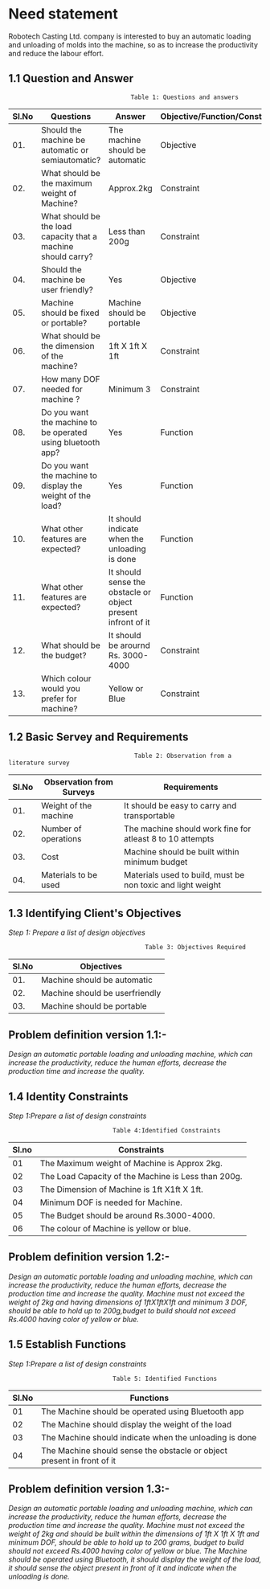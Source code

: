 # **Need statement**
Robotech Casting Ltd. company is interested to buy an automatic loading and unloading of molds into the machine, so as to increase the productivity and reduce the labour effort.
## 1.1 Question and Answer
                                      Table 1: Questions and answers

|Sl.No|Questions|Answer|Objective/Function/Constraint|
|-----|---------|-------|--------------------------------|
|01.|Should the machine be automatic or semiautomatic?|The machine should be automatic|Objective|
|02.|What should be the maximum weight of Machine?|Approx.2kg|Constraint|
|03.|What should be the load capacity that a machine should carry?|Less than 200g|Constraint|
|04.|Should the machine be user friendly?|Yes|Objective|
|05.|Machine should be fixed or portable?|Machine should be portable|Objective|
|06.|What should be the dimension of the machine?|1ft X 1ft X 1ft|Constraint|
|07.|How many DOF needed for machine ?|Minimum 3|Constraint|
|08.|Do you want the machine to be operated using bluetooth app?|Yes|Function|
|09.|Do you want the machine to display the weight of the load?|Yes|Function|
|10.|What other features are expected?|It should indicate when the unloading is done|Function|
|11.|What other features are expected?|It should sense the obstacle or object present infront of it|Function|
|12.|What should be the budget?|It should be arournd Rs. 3000-4000|Constraint|
|13.|Which colour would you prefer for machine?|Yellow or Blue|Constraint|

## 1.2 Basic Servey and Requirements
                                       Table 2: Observation from a literature survey

|Sl.No|Observation from Surveys|Requirements|
|-----|------------------------|------------|
|01.|Weight of the machine|It should be easy to carry and transportable|
|02.|Number of operations|The machine should work fine for atleast 8 to 10 attempts|
|03.|Cost|Machine should be built within minimum budget|
|04.|Materials to be used|Materials used to build, must be non toxic and light weight|

## 1.3 Identifying Client's Objectives
_Step 1: Prepare a list of design objectives_

                                          Table 3: Objectives Required  

|Sl.No|Objectives|
|-----|----------|
|01.|Machine should be automatic|
|02.|Machine should be userfriendly|
|03.|Machine should be portable|
 
## Problem definition version 1.1:-
_Design an automatic portable loading and unloading machine, which can increase the productivity, reduce the human efforts, decrease the production time and increase the quality._

## 1.4 Identity Constraints
_Step 1:Prepare a list of design constraints_

                                 Table 4:Identified Constraints

|Sl.no|Constraints|
|-----|-----------|
|01|The Maximum weight of Machine is Approx 2kg.|
|02|The Load Capacity of the Machine is Less than 200g.|
|03|The Dimension of Machine is 1ft X1ft X 1ft.|
|04|Minimum  DOF is needed for Machine.|
|05|The Budget should be around Rs.3000-4000.|
|06|The colour of Machine is yellow or blue.|

## Problem definition version 1.2:-
_Design an automatic portable loading and unloading machine, which can increase the productivity, reduce the human efforts, decrease the production time and increase the quality. Machine must not exceed the weight of 2kg and having dimensions of 1ftX1ftX1ft and minimum 3 DOF, should be able to hold up to 200g,budget to build should not exceed Rs.4000 having color of yellow or blue._

## 1.5 Establish Functions
_Step 1:Prepare a list of design constraints_

                                 Table 5: Identified Functions

|Sl.No|Functions|
|-----|---------|
|01|The Machine should be operated using Bluetooth app|
|02|The Machine should display the weight of the load|
|03|The Machine should indicate when the unloading is done|
|04|The Machine should sense the obstacle or object present in front of it|

## Problem definition version 1.3:-
_Design an automatic portable loading and unloading machine, which can increase the productivity, reduce the human efforts, decrease the production time and increase the quality. Machine must not exceed the weight of 2kg and should be built within the dimensions of 1ft X 1ft X 1ft and minimum DOF, should be able to hold up to 200 grams, budget to build should not exceed Rs.4000 having color of yellow or blue. The Machine should be operated using Bluetooth, it should display the weight of the load, it should  sense the object present in front of it and indicate when the unloading is done._